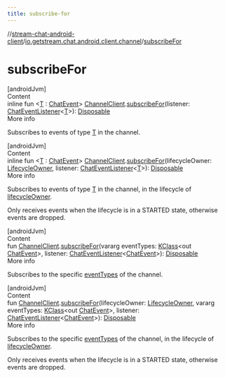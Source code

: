 ```yaml
---
title: subscribe-for
---
```

//[stream-chat-android-client](../../index.md)/[io.getstream.chat.android.client.channel](index.md)/[subscribeFor](subscribeFor.md)



# subscribeFor  
[androidJvm]  
Content  
inline fun &lt;[T](subscribeFor.md) : [ChatEvent](../io.getstream.chat.android.client.events/ChatEvent/index.md)&gt; [ChannelClient](ChannelClient/index.md).[subscribeFor](subscribeFor.md)(listener: [ChatEventListener](../io.getstream.chat.android.client/ChatEventListener/index.md)&lt;[T](subscribeFor.md)&gt;): [Disposable](../io.getstream.chat.android.client.utils.observable/Disposable/index.md)  
More info  


Subscribes to events of type [T](subscribeFor.md) in the channel.

  


[androidJvm]  
Content  
inline fun &lt;[T](subscribeFor.md) : [ChatEvent](../io.getstream.chat.android.client.events/ChatEvent/index.md)&gt; [ChannelClient](ChannelClient/index.md).[subscribeFor](subscribeFor.md)(lifecycleOwner: [LifecycleOwner](https://developer.android.com/reference/kotlin/androidx/lifecycle/LifecycleOwner.html), listener: [ChatEventListener](../io.getstream.chat.android.client/ChatEventListener/index.md)&lt;[T](subscribeFor.md)&gt;): [Disposable](../io.getstream.chat.android.client.utils.observable/Disposable/index.md)  
More info  


Subscribes to events of type [T](subscribeFor.md) in the channel, in the lifecycle of [lifecycleOwner](subscribeFor.md).



Only receives events when the lifecycle is in a STARTED state, otherwise events are dropped.

  


[androidJvm]  
Content  
fun [ChannelClient](ChannelClient/index.md).[subscribeFor](subscribeFor.md)(vararg eventTypes: [KClass](https://kotlinlang.org/api/latest/jvm/stdlib/kotlin.reflect/-k-class/index.html)&lt;out [ChatEvent](../io.getstream.chat.android.client.events/ChatEvent/index.md)&gt;, listener: [ChatEventListener](../io.getstream.chat.android.client/ChatEventListener/index.md)&lt;[ChatEvent](../io.getstream.chat.android.client.events/ChatEvent/index.md)&gt;): [Disposable](../io.getstream.chat.android.client.utils.observable/Disposable/index.md)  
More info  


Subscribes to the specific [eventTypes](subscribeFor.md) of the channel.

  


[androidJvm]  
Content  
fun [ChannelClient](ChannelClient/index.md).[subscribeFor](subscribeFor.md)(lifecycleOwner: [LifecycleOwner](https://developer.android.com/reference/kotlin/androidx/lifecycle/LifecycleOwner.html), vararg eventTypes: [KClass](https://kotlinlang.org/api/latest/jvm/stdlib/kotlin.reflect/-k-class/index.html)&lt;out [ChatEvent](../io.getstream.chat.android.client.events/ChatEvent/index.md)&gt;, listener: [ChatEventListener](../io.getstream.chat.android.client/ChatEventListener/index.md)&lt;[ChatEvent](../io.getstream.chat.android.client.events/ChatEvent/index.md)&gt;): [Disposable](../io.getstream.chat.android.client.utils.observable/Disposable/index.md)  
More info  


Subscribes to the specific [eventTypes](subscribeFor.md) of the channel, in the lifecycle of [lifecycleOwner](subscribeFor.md).



Only receives events when the lifecycle is in a STARTED state, otherwise events are dropped.

  



